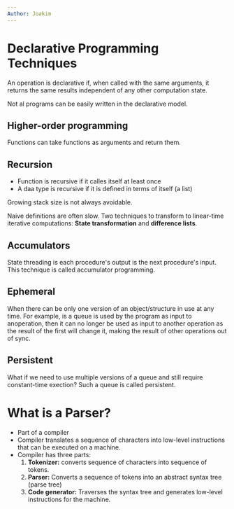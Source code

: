 ```yaml
---
Author: Joakim
---
```


# Declarative Programming Techniques

An operation is declarative if, when called with the same arguments, it returns the same results independent of any other computation state.

Not al programs can be easily written in the declarative model.

## Higher-order programming

Functions can take functions as arguments and return them.

## Recursion

- Function is recursive if it calles itself at least once
- A daa type is recursive if it is defined in terms of itself (a list)

Growing stack size is not always avoidable.

Naive definitions are often slow. Two techniques to transform to linear-time iterative computations: **State transformation** and **difference lists**.

## Accumulators

State threading is each procedure's output is the next procedure's input. This technique is called accumulator programming.

## Ephemeral

When there can be only one version of an object/structure in use at any time. For example, is a queue is used by the program as input to anoperation, then it can no longer be used as input to another operation as the result of the first will change it, making the result of other operations out of sync.

## Persistent

What if we need to use multiple versions of a queue and still require constant-time exection? Such a queue is called persistent.

# What is a Parser?

- Part of a compiler
- Compiler translates a sequence of characters into low-level instructions that can be executed on a machine.
- Compiler has three parts:
  1. **Tokenizer:** converts sequence of characters into sequence of tokens.
  2. **Parser:** Converts a sequence of tokens into an abstract syntax tree (parse tree)
  3. **Code generator:** Traverses the syntax tree and generates low-level instructions for the machine.

[//]: # 'p. 223'
